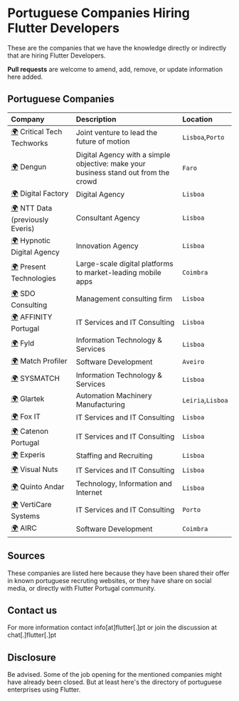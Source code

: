 # Portuguese Companies Hiring Flutter Developers

These are the companies that we have the knowledge directly or indirectly that are hiring Flutter Developers.

**Pull requests** are welcome to amend, add, remove, or update information here added.

## Portuguese Companies

| Company       | Description       | Location  |
| :------ | :---------- | :-------- |
| [:earth_africa:](https://www.criticaltechworks.com/) Critical Tech Techworks | Joint venture to lead the future of motion | `Lisboa`,`Porto` |
| [:earth_africa:](https://www.dengun.com/) Dengun | Digital Agency with a simple objective: make your business stand out from the crowd | `Faro` |
| [:earth_africa:](https://digitalfactory.pt/) Digital Factory | Digital Agency | `Lisboa` |
| [:earth_africa:](https://www.everis.com/) NTT Data (previously Everis) | Consultant Agency | `Lisboa` |
| [:earth_africa:](https://hypnotic.pt/) Hypnotic Digital Agency | Innovation Agency | `Lisboa` |
| [:earth_africa:](https://www.present-technologies.com) Present Technologies | Large-scale digital platforms to market-leading mobile apps | `Coimbra` |
| [:earth_africa:](https://sdoconsulting.pt/) SDO Consulting | Management consulting firm | `Lisboa` |
| [:earth_africa:](https://affinity.pt/en/) AFFINITY Portugal | IT Services and IT Consulting | `Lisboa` |
| [:earth_africa:](https://www.fyld.pt/) Fyld | Information Technology & Services | `Lisboa` |
| [:earth_africa:](https://www.m-profiler.com/) Match Profiler | Software Development | `Aveiro` |
| [:earth_africa:](https://www.sysmatch.com/) SYSMATCH | Information Technology & Services| `Lisboa` |
| [:earth_africa:](https://glartek.com/) Glartek | Automation Machinery Manufacturing | `Leiria`,`Lisboa` |
| [:earth_africa:](https://foxit.pt/) Fox IT | IT Services and IT Consulting | `Lisboa` |
| [:earth_africa:](https://www.catenon-pt.com/) Catenon Portugal | IT Services and IT Consulting | `Lisboa` |
| [:earth_africa:](https://www.experis.com/) Experis | Staffing and Recruiting | `Lisboa` |
| [:earth_africa:](https://www.visualnuts.com/) Visual Nuts | IT Services and IT Consulting | `Lisboa` |
| [:earth_africa:](https://carreiras.quintoandar.com.br/) Quinto Andar | Technology, Information and Internet | `Lisboa` |
| [:earth_africa:](https://verticaresystems.com/) VertiCare Systems | IT Services and IT Consulting | `Porto` |
| [:earth_africa:](https://www.airc.pt/) AIRC | Software Development | `Coimbra` |


## Sources

These companies are listed here because they have been shared their offer in known portuguese recruting websites, or they have share on social media, or directly with Flutter Portugal community.

## Contact us

For more information contact info[at]flutter[.]pt or join the discussion at chat[.]flutter[.]pt

## Disclosure

Be advised. Some of the job opening for the mentioned companies might have already been closed. But at least here's the directory of portuguese enterprises using Flutter.
